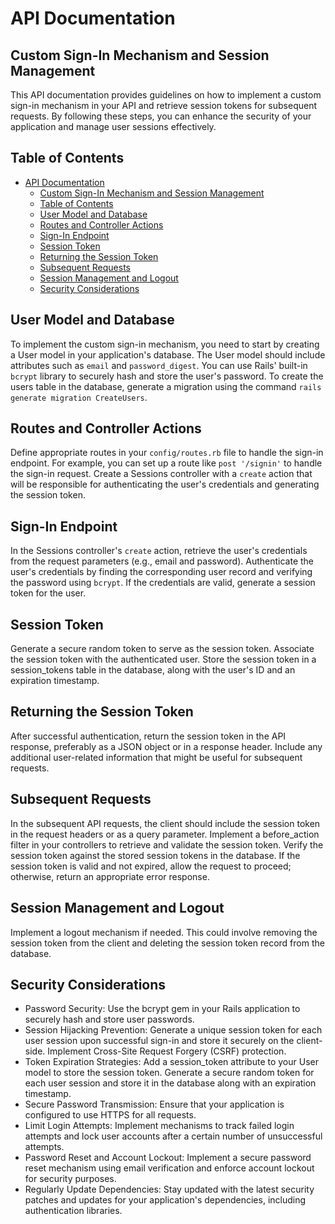 # API Documentation

## Custom Sign-In Mechanism and Session Management

This API documentation provides guidelines on how to implement a custom sign-in mechanism in your API and retrieve session tokens for subsequent requests. By following these steps, you can enhance the security of your application and manage user sessions effectively.

## Table of Contents

- [API Documentation](#api-documentation)
  - [Custom Sign-In Mechanism and Session Management](#custom-sign-in-mechanism-and-session-management)
  - [Table of Contents](#table-of-contents)
  - [User Model and Database](#user-model-and-database)
  - [Routes and Controller Actions](#routes-and-controller-actions)
  - [Sign-In Endpoint](#sign-in-endpoint)
  - [Session Token](#session-token)
  - [Returning the Session Token](#returning-the-session-token)
  - [Subsequent Requests](#subsequent-requests)
  - [Session Management and Logout](#session-management-and-logout)
  - [Security Considerations](#security-considerations)

## User Model and Database

To implement the custom sign-in mechanism, you need to start by creating a User model in your application's database. The User model should include attributes such as `email` and `password_digest`. You can use Rails' built-in `bcrypt` library to securely hash and store the user's password. To create the users table in the database, generate a migration using the command `rails generate migration CreateUsers`.

## Routes and Controller Actions

Define appropriate routes in your `config/routes.rb` file to handle the sign-in endpoint. For example, you can set up a route like `post '/signin'` to handle the sign-in request. Create a Sessions controller with a `create` action that will be responsible for authenticating the user's credentials and generating the session token.

## Sign-In Endpoint

In the Sessions controller's `create` action, retrieve the user's credentials from the request parameters (e.g., email and password). Authenticate the user's credentials by finding the corresponding user record and verifying the password using `bcrypt`. If the credentials are valid, generate a session token for the user.

## Session Token

Generate a secure random token to serve as the session token. Associate the session token with the authenticated user. Store the session token in a session_tokens table in the database, along with the user's ID and an expiration timestamp.

## Returning the Session Token

After successful authentication, return the session token in the API response, preferably as a JSON object or in a response header. Include any additional user-related information that might be useful for subsequent requests.

## Subsequent Requests

In the subsequent API requests, the client should include the session token in the request headers or as a query parameter. Implement a before_action filter in your controllers to retrieve and validate the session token. Verify the session token against the stored session tokens in the database. If the session token is valid and not expired, allow the request to proceed; otherwise, return an appropriate error response.

## Session Management and Logout

Implement a logout mechanism if needed. This could involve removing the session token from the client and deleting the session token record from the database.

## Security Considerations

- Password Security: Use the bcrypt gem in your Rails application to securely hash and store user passwords.
- Session Hijacking Prevention: Generate a unique session token for each user session upon successful sign-in and store it securely on the client-side. Implement Cross-Site Request Forgery (CSRF) protection.
- Token Expiration Strategies: Add a session_token attribute to your User model to store the session token. Generate a secure random token for each user session and store it in the database along with an expiration timestamp.
- Secure Password Transmission: Ensure that your application is configured to use HTTPS for all requests.
- Limit Login Attempts: Implement mechanisms to track failed login attempts and lock user accounts after a certain number of unsuccessful attempts.
- Password Reset and Account Lockout: Implement a secure password reset mechanism using email verification and enforce account lockout for security purposes.
- Regularly Update Dependencies: Stay updated with the latest security patches and updates for your application's dependencies, including authentication libraries.
